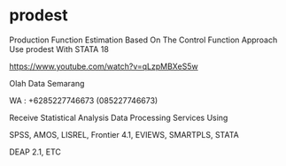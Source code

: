 # prodest
Production Function Estimation Based On The Control Function Approach Use prodest With STATA 18

https://www.youtube.com/watch?v=qLzpMBXeS5w

Olah Data Semarang

WA : +6285227746673 (085227746673)

Receive Statistical Analysis Data Processing Services Using

SPSS, AMOS, LISREL, Frontier 4.1, EVIEWS, SMARTPLS, STATA

DEAP 2.1, ETC
